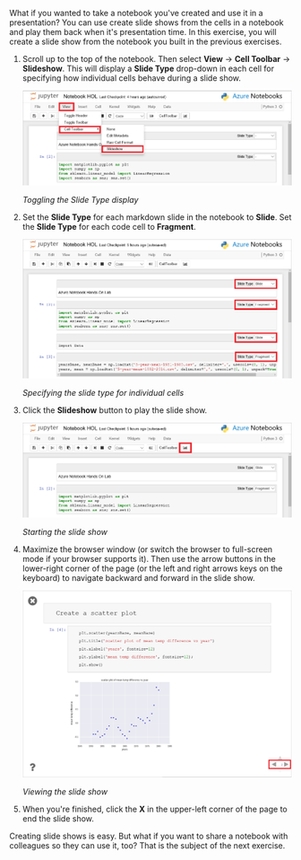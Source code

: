 What if you wanted to take a notebook you've created and use it in a presentation? You can use create slide shows from the cells in a notebook and play them back when it's presentation time. In this exercise, you will create a slide show from the notebook you built in the previous exercises.

1. Scroll up to the top of the notebook. Then select **View** -> **Cell Toolbar** -> **Slideshow**. This will display a **Slide Type** drop-down in each cell for specifying how individual cells behave during a slide show.

	![Toggling the Slide Type display](../media/6-slideshow-1.png)

	_Toggling the Slide Type display_

1. Set the **Slide Type** for each markdown slide in the notebook to **Slide**. Set the **Slide Type** for each code cell to **Fragment**.

	![Specifying the slide type for individual cells](../media/6-slideshow-2.png)

	_Specifying the slide type for individual cells_

1. Click the **Slideshow** button to play the slide show. 

	![Starting the slide show](../media/6-slideshow-3.png)

	_Starting the slide show_

1. Maximize the browser window (or switch the browser to full-screen mode if your browser supports it). Then use the arrow buttons in the lower-right corner of the page (or the left and right arrows keys on the keyboard) to navigate backward and forward in the slide show.

	![Viewing the slide show](../media/6-slideshow-4.png)

	_Viewing the slide show_

1. When you're finished, click the **X** in the upper-left corner of the page to end the slide show.

Creating slide shows is easy. But what if you want to share a notebook with colleagues so they can use it, too? That is the subject of the next exercise.